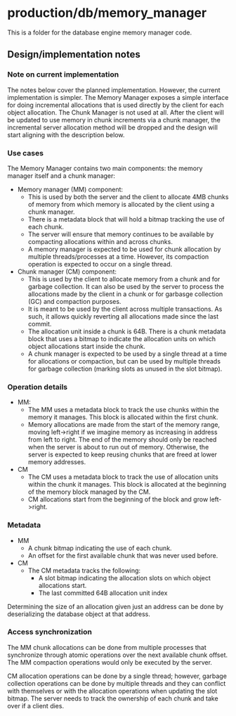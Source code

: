 # production/db/memory_manager
This is a folder for the database engine memory manager code.

## Design/implementation notes

### Note on current implementation

The notes below cover the planned implementation. However, the current implementation is simpler. The Memory Manager exposes a simple interface for doing incremental allocations that is used directly by the client for each object allocation. The Chunk Manager is not used at all. After the client will be updated to use memory in chunk increments via a chunk manager, the incremental server allocation method will be dropped and the design will start aligning with the description below.

### Use cases

The Memory Manager contains two main components: the memory manager itself and a chunk manager:

* Memory manager (MM) component:
  * This is used by both the server and the client to allocate 4MB chunks of memory from which memory is allocated by the client using a chunk manager.
  * There is a metadata block that will hold a bitmap tracking the use of each chunk.
  * The server will ensure that memory continues to be available by compacting allocations within and across chunks.
  * A memory manager is expected to be used for chunk allocation by multiple threads/processes at a time. However, its compaction operation is expected to occur on a single thread.
* Chunk manager (CM) component:
  * This is used by the client to allocate memory from a chunk and for garbage collection. It can also be used by the server to process the allocations made by the client in a chunk or for garbasge collection (GC) and compaction purposes.
  * It is meant to be used by the client across multiple transactions. As such, it allows quickly reverting all allocations made since the last commit.
  * The allocation unit inside a chunk is 64B. There is a chunk metadata block that uses a bitmap to indicate the allocation units on which object allocations start inside the chunk.
  * A chunk manager is expected to be used by a single thread at a time for allocations or compaction, but can be used by multiple threads for garbage collection (marking slots as unused in the slot bitmap).

### Operation details

* MM:
  * The MM uses a metadata block to track the use chunks within the memory it manages. This block is allocated within the first chunk.
  * Memory allocations are made from the start of the memory range, moving left->right if we imagine memory as increasing in address from left to right. The end of the memory should only be reached when the server is about to run out of memory. Otherwise, the server is expected to keep reusing chunks that are freed at lower memory addresses.
* CM
  * The CM uses a metadata block to track the use of allocation units within the chunk it manages. This block is allocated at the beginning of the memory block managed by the CM.
  * CM allocations start from the beginning of the block and grow left->right.

### Metadata

* MM
  * A chunk bitmap indicating the use of each chunk.
  * An offset for the first available chunk that was never used before.
* CM
  * The CM metadata tracks the following:
    * A slot bitmap indicating the allocation slots on which object allocations start.
    * The last committed 64B allocation unit index

Determining the size of an allocation given just an address can be done by deserializing the database object at that address.

### Access synchronization

The MM chunk allocations can be done from multiple processes that synchronize through atomic operations over the next available chunk offset. The MM compaction operations would only be executed by the server.

CM allocation operations can be done by a single thread; however, garbage collection operations can be done by multiple threads and they can conflict with themselves or with the allocation operations when updating the slot bitmap. The server needs to track the ownership of each chunk and take over if a client dies.
